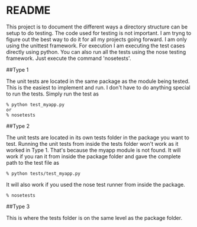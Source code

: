 README
======

This project is to document the different ways a directory structure can be
setup to do testing. The code used for testing is not important. I am tryng 
to figure out the best way to do it for all my projects going forward. I am
only using the unittest framework. For execution I am executing the test
cases directly using python.  You can also run all the tests using the nose 
testing framework. Just execute the command 'nosetests'.

##Type 1

The unit tests are located in the same package as the module being tested. This
is the easiest to implement and run. I don't have to do anything special to run
the tests. Simply run the test as

    % python test_myapp.py
    or
    % nosetests

##Type 2

The unit tests are located in its own tests folder in the package you want to
test. Running the unit tests from inside the tests folder won't work as it 
worked in Type 1. That's because the myapp module is not found.  It will work 
if you ran it from inside the package folder and gave the complete path to 
the test file as

    % python tests/test_myapp.py

It will also work if you used the nose test runner from inside the package.
 
    % nosetests

##Type 3

This is where the tests folder is on the same level as the package folder.
